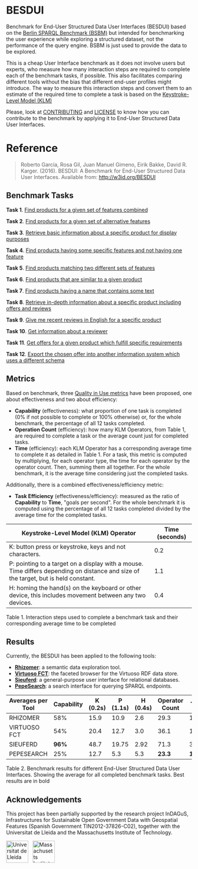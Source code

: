 # BESDUI

Benchmark for End-User Structured Data User Interfaces (BESDUI) based on the [Berlin SPARQL Benchmark (BSBM)](http://wifo5-03.informatik.uni-mannheim.de/bizer/berlinsparqlbenchmark/) but intended for benchmarking the user experience while exploring a structured dataset, not the performance of the query engine. BSBM is just used to provide the data to be explored.

This is a cheap User Interface benchmark as it does not involve users but experts, who measure how many interaction steps are required to complete each of the benchmark tasks, if possible. This also facilitates comparing different tools without the bias that different end-user profiles might introduce. The way to measure this interaction steps and convert them to an estimate of the required time to complete a task is based on the [Keystroke-Level Model (KLM)](https://en.wikipedia.org/wiki/Keystroke-level_model)

Please, look at [CONTRIBUTING](CONTRIBUTING.md) and [LICENSE](LICENSE) to know how you can contribute to the benchmark by applying it to End-User Structured Data User Interfaces.

# Reference

> Roberto García, Rosa Gil, Juan Manuel Gimeno, Eirik Bakke, David R. Karger. (2016). BESDUI: A Benchmark for End-User
Structured Data User Interfaces. Available from: http://w3id.org/BESDUI

## Benchmark Tasks

**Task 1**. [Find products for a given set of features combined](Benchmark/1.md)

**Task 2**. [Find products for a given set of alternative features](Benchmark/2.md)

**Task 3**. [Retrieve basic information about a specific product for display purposes](Benchmark/3.md)

**Task 4**. [Find products having some specific features and not having one feature](Benchmark/4.md)

**Task 5**. [Find products matching two different sets of features](Benchmark/5.md)

**Task 6**. [Find products that are similar to a given product](Benchmark/6.md)

**Task 7**. [Find products having a name that contains some text](Benchmark/7.md)

**Task 8**. [Retrieve in-depth information about a specific product including offers and reviews](Benchmark/8.md)

**Task 9**. [Give me recent reviews in English for a specific product](Benchmark/9.md)

**Task 10**. [Get information about a reviewer](Benchmark/10.md)

**Task 11**. [Get offers for a given product which fulfill specific requirements](Benchmark/11.md)

**Task 12**. [Export the chosen offer into another information system which uses a different schema](Benchmark/12.md)

## Metrics

Based on benchmark, three [Quality in Use metrics](http://www.jucs.org/jucs_19_8/using_SWET_QUM_to) have been proposed, one about effectiveness and two about efficiency:

* **Capability** (effectiveness): what proportion of one task is completed (0% if not possible to complete or 100% otherwise) or, for the whole benchmark, the percentage of all 12 tasks completed.
* **Operation Count** (efficiency): how many KLM Operators, from Table 1, are required to complete a task or the average count just for completed tasks.
* **Time** (efficiency): each KLM Operator has a corresponding average time to complete it as detailed in Table 1. For a task, this metric is computed by multiplying, for each operator type, the time for each operator by the operator count. Then, summing them all together. For the whole benchmark, it is the average time considering just the completed tasks.

Additionally, there is a combined effectiveness/efficiency metric:

* **Task Efficiency** (effectiveness/efficiency): measured as the ratio of **Capability** to **Time**, "goals per second". For the whole benchmark it is computed using the percentage of all 12 tasks completed divided by the average time for the completed tasks.

| Keystroke-Level Model (KLM) Operator                                                                                                                        | Time (seconds) |
|-------------------------------------------------------------------------------------------------------------------------------------|----------------|
| K: button press or keystroke, keys and not characters.                                                                              | 0.2            |
| P: pointing to a target on a display with a mouse. Time differs depending on distance and size of the target, but is held constant. | 1.1            |
| H: homing the hand(s) on the keyboard or other device, this includes movement between any two devices.                              | 0.4            |

Table 1. Interaction steps used to complete a benchmark task and their corresponding average time to be completed

## Results

Currently, the BESDUI has been applied to the following tools:

* **[Rhizomer](/Results/Rhizomer)**: a semantic data exploration tool.
* **[Virtuoso FCT](/Results/Virtuoso)**: the faceted browser for the Virtuoso RDF data store.
* **[Sieuferd](/Results/Sieuferd)**: a general-purpose user interface for relational databases.
* **[PepeSearch](/Results/PepeSearch)**: a search interface for querying SPARQL endpoints.

|Averages per Tool|Capability|K (0.2s)|P (1.1s)|H (0.4s)|Operator Count|  Time  |Task Efficiency|
|-----------------|----------|--------|--------|--------|--------------|--------|---------------|
|   RHIZOMER      |    58%   | 15.9   | 10.9   | 2.6    |   29.3       |  16.1  |    **2.2**    |
|   VIRTUOSO FCT  |    54%   | 20.4   | 12.7   | 3.0    |   36.1       |  19.3  |      1.7      |
|   SIEUFERD      |  **96%** | 48.7   | 19.75  | 2.92   |   71.3       |  32.63 |      1.8      |
|   PEPESEARCH    |    25%   | 12.7   |  5.3   | 5.3    | **23.3**     |**10.5**|      1.4      |

Table 2. Benchmark results for different End-User Structured Data User Interfaces. Showing the average for all completed benchmark tasks. Best results are in bold

## Acknowledgements

This project has been partially supported by the research project InDAGuS, Infrastructures for Sustainable Open Government Data with Geospatial Features (Spanish Government TIN2012-37826-C02), together with the Universitat de Lleida and the Massachusetts Institute of Technology.

<img src="http://www.eps.udl.cat/export/sites/Eps/UdL-EPS.jpg" height="60px" alt="Universitat de Lleida"/>&nbsp;&nbsp;&nbsp;<img src="https://cdn.www.getsmarter.com/uploads/partner/university_logo/15/mit-csail-logo-light-f40bf6d3c32d99046549389ec42ed1e4.jpg" height="60px" alt="Massachusetts Institute of Technology - Computer Science and Artificial Intelligence Laboratory"/>
